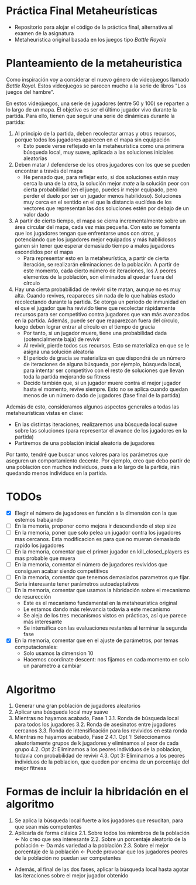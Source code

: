 # Práctica Final Metaheurísticas

* Repositorio para alojar el código de la práctica final, alternativa al examen de la asignatura
* Metaheurística original basada en los juegos tipo *Battle Royale*

# Planteamiento de la metaheuristica

Como inspiración voy a considerar el nuevo género de videojuegos llamado *Battle Royal*. Estos videojuegos se parecen mucho a la serie de libros "Los juegos del hambre".

En estos videojuegos, una serie de jugadores (entre 50 y 100) se reparten a lo largo de un mapa. El objetivo es ser el último jugador vivo durante la partida. Para ello, tienen que seguir una serie de dinámicas durante la partida:

1. Al principio de la partida, deben recolectar armas y otros recursos, porque todos los jugadores aparecen en el mapa sin equipación
    * Esto puede verse reflejado en la metaheurística como una primera búsqueda local, muy suave, aplicada a las soluciones iniciales aleatorias
2. Deben matar / defenderse de los otros jugadores con los que se pueden encontrar a través del mapa
    * He pensado que, para reflejar esto, si dos soluciones están muy cerca la una de la otra, la solución mejor *mate* a la solución peor con cierta probabilidad (en el juego, puedes ir mejor equipado, pero perder el duelo por ser un jugador menos habilidoso). Soluciones muy cerca en el sentido en el que la distancia euclídea de los vectores que representan las dos soluciones estén por debajo de un valor dado
3. A partir de cierto tiempo, el mapa se cierra incrementalmente sobre un área circular del mapa, cada vez más pequeña. Con esto se fomenta que los jugadores tengan que enfrentarse unos con otros, y potenciando que los jugadores mejor equipados y más habilidosos ganen sin tener que esperar demasiado tiempo a malos jugadores escondidos por el mapa
    * Para representar esto en la metaheurística, a partir de cierta iteración, se realizarán eliminaciones de la población. A partir de este momento, cada cierto número de iteraciones, los $\lambda$ peores elementos de la población, son eliminados al quedar fuera del círculo
4. Hay una cierta probabilidad de revivir si te matan, aunque no es muy alta. Cuando revives, reapareces sin nada de lo que habías estado recolectando durante la partida. Se otorga un periodo de inmunidad en el que el jugador que ha revivido tiene que recolectar rápidamente recursos para ser competitivo contra jugadores que van más avanzados en la partida. Además, puede ser que reaparezcan fuera del círculo, luego deben lograr entrar al círculo en el tiempo de gracia
    * Por tanto, si un jugador muere, tiene una probabilidad dada (potencialmente baja) de revivir
    * Al revivir, pierde todos sus recursos. Esto se materializa en que se le asigna una solución aleatoria
    * El periodo de gracia se materializa en que dispondrá de un número de iteraciones de alguna búsqueda, por ejemplo, búsqueda local, para intentar ser competitivo con el resto de soluciones que llevan toda la partida mejorando su fitness
    * Decido también que, si un jugador muere contra el mejor jugador hasta el momento, revive siempre. Esto no se aplica cuando quedan menos de un número dado de jugadores (fase final de la partida)

Además de esto, consideramos algunos aspectos generales a todas las metaheurísticas vistas en clase:

* En las distintas iteraciones, realizaremos una búsqueda local suave sobre las soluciones (para representar el avance de los jugadores en la partida)
* Partiremos de una población inicial aleatoria de jugadores

Por tanto, tendré que buscar unos valores para los parámetros que aseguren un comportamiento decente. Por ejemplo, creo que debo partir de una población con muchos individuos, pues a lo largo de la partida, irán quedando menos individuos en la partida.

# TODOs

* [x] Elegir el número de jugadores en función a la dimensión con la que estemos trabajando
* [ ] En la memoria, proponer como mejora ir descendiendo el step size
* [ ] En la memoria, poner que solo pelea un jugador contra los jugadores mas cercanos. Esta modificacion es para que no mueran demasiado rapido los jugadores
* [ ] En la memoria, comentar que el primer jugador en kill_closed_players es mas probable que muera
* [ ] En la memoria, comentar el número de jugadores revividos que consiguen acabar siendo competitivos
* [ ] En la memoria, comentar que tenemos demasiados parametros que fijar. Seria interesante tener parámetros autoadaptativos
* [ ] En la memoria, comentar que usamos la hibridación sobre el mecanismo de resurección
    * Este es el mecanismo fundamental en la metaheurística original
    * Le estamos dando más relevancia todavía a este mecanismo
    * Se aleja de los tres mecanismos vistos en prácticas, así que parece más interesante
    * Se intensifica con las evaluaciones restantes al terminar la segunda fase
* [x] En la memoria, comentar que en el ajuste de parámetros, por temas computacionales:
    * Solo usamos la dimension 10
    * Hacemos coordinate descent: nos fijamos en cada momento en solo un parametro a cambiar

# Algoritmo

1. Generar una gran población de jugadores aleatorios
2. Aplicar una búsqueda local muy suave
3. Mientras no hayamos acabado, Fase 1
    3.1. Ronda de búsqueda local para todos los jugadores
    3.2. Ronda de asesinatos entre jugadores cercanos
    3.3. Ronda de intensificación para los revividos en esta ronda
4. Mientras no hayamos acabado, Fase 2
    4.1. Opt 1: Seleccionamos aleatoriamente grupos de k jugadores y eliminamos al peor de cada grupo
    4.2. Opt 2: Eliminamos a los peores individuos de la poblacion, todavia con probabilidad de revivir
    4.3. Opt 3: Eliminamos a los peores individuos de la poblacion, que queden por encima de un porcentaje del mejor fitness

# Formas de incluir la hibridación en el algoritmo

1. Se aplica la búsqueda local fuerte a los jugadores que resucitan, para que sean más competentes
2. Aplicarla de forma clásica
    2.1. Sobre todos los miembros de la población <- No creo que sea interesante
    2.2. Sobre un porcentaje aleatorio de la población <- Da más variedad a la población
    2.3. Sobre el mejor porcentaje de la población <- Puede provocar que los jugadores peores de la población no puedan ser competentes
* Además, al final de las dos fases, aplicar la búsqueda local hasta agotar las iteraciones sobre el mejor jugador obtenido
